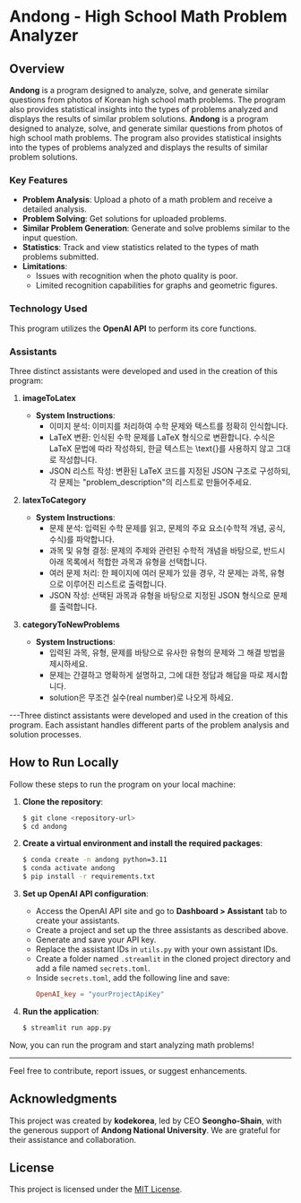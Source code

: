 
# Andong - High School Math Problem Analyzer

## Overview
**Andong** is a program designed to analyze, solve, and generate similar questions from photos of Korean high school math problems. The program also provides statistical insights into the types of problems analyzed and displays the results of similar problem solutions.
**Andong** is a program designed to analyze, solve, and generate similar questions from photos of high school math problems. The program also provides statistical insights into the types of problems analyzed and displays the results of similar problem solutions.

### Key Features
- **Problem Analysis**: Upload a photo of a math problem and receive a detailed analysis.
- **Problem Solving**: Get solutions for uploaded problems.
- **Similar Problem Generation**: Generate and solve problems similar to the input question.
- **Statistics**: Track and view statistics related to the types of math problems submitted.
- **Limitations**:
  - Issues with recognition when the photo quality is poor.
  - Limited recognition capabilities for graphs and geometric figures.

### Technology Used
This program utilizes the **OpenAI API** to perform its core functions.

### Assistants
Three distinct assistants were developed and used in the creation of this program:

1. **imageToLatex**
   - **System Instructions**:
     - 이미지 분석: 이미지를 처리하여 수학 문제와 텍스트를 정확히 인식합니다.
     - LaTeX 변환: 인식된 수학 문제를 LaTeX 형식으로 변환합니다. 수식은 LaTeX 문법에 따라 작성하되, 한글 텍스트는 \text{}를 사용하지 않고 그대로 작성합니다.
     - JSON 리스트 작성: 변환된 LaTeX 코드를 지정된 JSON 구조로 구성하되, 각 문제는 "problem_description"의 리스트로 만들어주세요.

2. **latexToCategory**
   - **System Instructions**:
     - 문제 분석: 입력된 수학 문제를 읽고, 문제의 주요 요소(수학적 개념, 공식, 수식)를 파악합니다.
     - 과목 및 유형 결정: 문제의 주제와 관련된 수학적 개념을 바탕으로, 반드시 아래 목록에서 적합한 과목과 유형을 선택합니다.
     - 여러 문제 처리: 한 페이지에 여러 문제가 있을 경우, 각 문제는 과목, 유형으로 이루어진 리스트로 출력합니다.
     - JSON 작성: 선택된 과목과 유형을 바탕으로 지정된 JSON 형식으로 문제를 출력합니다.

3. **categoryToNewProblems**
   - **System Instructions**:
     - 입력된 과목, 유형, 문제를 바탕으로 유사한 유형의 문제와 그 해결 방법을 제시하세요.
     - 문제는 간결하고 명확하게 설명하고, 그에 대한 정답과 해답을 따로 제시합니다.
     - solution은 무조건 실수(real number)로 나오게 하세요.

---Three distinct assistants were developed and used in the creation of this program. Each assistant handles different parts of the problem analysis and solution processes.

## How to Run Locally
Follow these steps to run the program on your local machine:

1. **Clone the repository**:
   ```bash
   $ git clone <repository-url>
   $ cd andong
   ```

2. **Create a virtual environment and install the required packages**:
   ```bash
   $ conda create -n andong python=3.11
   $ conda activate andong
   $ pip install -r requirements.txt
   ```

3. **Set up OpenAI API configuration**:
   - Access the OpenAI API site and go to **Dashboard > Assistant** tab to create your assistants.
   - Create a project and set up the three assistants as described above.
   - Generate and save your API key.
   - Replace the assistant IDs in `utils.py` with your own assistant IDs.
   - Create a folder named `.streamlit` in the cloned project directory and add a file named `secrets.toml`.
   - Inside `secrets.toml`, add the following line and save:
     ```toml
     OpenAI_key = "yourProjectApiKey"
     ```

4. **Run the application**:
   ```bash
   $ streamlit run app.py
   ```

Now, you can run the program and start analyzing math problems!

---
Feel free to contribute, report issues, or suggest enhancements.

## Acknowledgments
This project was created by **kodekorea**, led by CEO **Seongho-Shain**, with the generous support of **Andong National University**. We are grateful for their assistance and collaboration.

## License
This project is licensed under the [MIT License](LICENSE).
